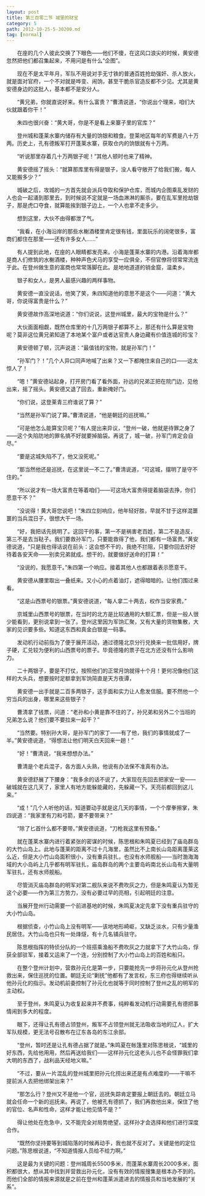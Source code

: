 ```yaml
---
layout: post
title: 第三百零二节 城里的财宝
category: 5
path: 2012-10-25-5-30200.md
tag: [normal]
---
```


　　在座的几个人彼此交换了下眼色——他们不傻，在这风口浪尖的时候，黄安德忽然把他们都召集起来，不用问是有什么“企图”。

　　现在不是太平年月，军队不用说对手无寸铁的普通百姓抢劫强奸、杀人放火，就是面对官府，一个不对就是哗变、闹饷，甚至干脆杀官造反都不少见。尤其是黄安德身边的这批人，基本都不是安分人。

　　“黄兄弟，你就直说好来。有什么富贵？”曹清说道，“你说出个理来，咱们大伙就跟着你干！”

　　朱四也很兴奋：“黄大哥，你是不是看上来寨子里的官库？”

　　登州城和蓬莱水寨内储存有大量的饷银和粮食。登莱地区每年的军费是八十万两。历史上，孔有德叛军打开蓬莱水寨，获取仓内的饷银就有十万两。

　　“听说那里存着几十万两银子呢！”其他人顿时也来了精神。

　　黄安德摇了摇头：“就算那库里有得是银子，没人看守敞开了给我们搬，每人又能搬多少？”

　　城破之后，攻城的一方首先就会派兵夺取和保护仓库，而城内企图乘乱发财的人也会一起涌到那里去，到时候说不定就是一场血淋淋的厮杀，要在乱军里抢劫银子，那是虎口夺食，就算能挨到银子边上，一个人也拿不走多少。

　　想到这里，大伙不由得都泄了气。

　　“我看，在小海沿岸的那些水榭酒楼里肯定很有钱，里面玩乐的阔佬很多，富商们都住在那里——还有许多女人……”

　　有人提到此地，在座的人眼睛都发亮来。小海是蓬莱水寨的内港。沿着海岸都是商人们修筑的水榭酒楼，种种声色犬马的享受一应俱全，不但官僚将领常常流连于此。在登州做生意的富商也常常落脚在此。是地地道道的销金窟，温柔乡。

　　银子和女人，是男人最感兴趣的两样事物。

　　黄安德一直没说话，他笑了笑，朱四知道他的意思不是这个——问道：“黄大哥，你说得富贵是什么？”

　　黄安德故作高深地说道：“你们说说，这登州城里，最大的宝物是什么？”

　　大伙面面相觑，既然仓库里的十几万两银子都算不上，那还有什么算是宝物呢？莫非这位黄兄弟知道了本地某个富户或者达官贵人身边藏有价值连城的珍宝？

　　黄安德顿了顿，沉声说道：“最值钱的宝物，就是孙军门！”

　　“孙军门？！”几个人异口同声地喊了出来？又一下都掩住来自己的口——这太惊人了！

　　“嗯！”黄安德站起身，打开房门看了看外面，孙远的兄弟正把在院门边，见他出来，摇了摇头。黄安德又退了回去，重新掩好门。

　　“你们说，这登莱青三府谁说了算？”

　　“当然是孙军门说了算。”曹清说道，“他是朝廷的巡抚嘛。”

　　“可是他怎么能算宝贝呢？”有人提出来异议，“登州一破，他就是待罪之身了——这个失陷防地的罪名搞不好就要掉脑袋。再说了，城一破，孙军门肯定会自尽。”

　　“要是这城失陷不了，他又没死呢。”

　　“那当然他还是巡抚，在这里说一不二了。”曹清说道，“可这城，摆明了是守不住的。”

　　“所以说才有一场大富贵在等着咱们——可这场大富贵得提着脑袋去挣，你们愿意干不？”

　　“没说得！黄大哥您说吧！”朱四立刻响应，他年轻好胜，早就不甘于这样混噩噩的当兵混日子，很想大干一场。

　　“好，我把话先挑明了。这回干的事，第一不是祸害老百姓，第二不是造反，第三不是去当鞑子。我们要救孙军门，只要能救得了他，我们都有一场富贵。”黄安德说道，“只是我也得话说在前头：这会想不干的，我绝不拦阻，只要你回去好好待着各安天命——别卖兄弟就成。想干的，就要做好送命的打算！”

　　“没说的，我愿意干。”朱四第一个响应。接着其他人也都跟着表示愿意干。

　　黄安德从腰里取出一叠纸来。又小心的点着油灯，遮得暗暗的。让他们围过来看。

　　“这是山西票号的银票。”黄安德说道，“每人拿二十两去，权作当安家费。”

　　京城里山西票号的银票，在当时的北方是比较通用的大额汇票，但是一般人很少能看到，更别说拿到一张了。登州这里因为军饷汇聚，又有大量的货物集散，大家的见识要多些。知道这东西和真金白银是一码事。

　　发动机行动前指为了便于展开活动，通过德隆北京分行兑换来一批信用好，牌子硬，汇兑较为便利的山西票号的票子。毕竟德隆的票子在北方还没有什么影响力。

　　二十两银子，要是不打仗，按照他们的正常月饷就得十个月！更何况像他们这样的大头兵，想要按时足额拿到军饷简直是天方夜谭，

　　黄安德一出手就是二百多两银子，这手面和实力让人愈发信服。要不然他一个穷当兵的出身，哪里来这些银子？

　　曹清拿了钱票，问道：“老孙和小黄是靠不住的了，孙兄弟和另外二个当班的兄弟怎么说？他们要不要拉来一起干？”

　　“当然要。特别孙大哥，是孙军门的家丁——有了他，我们的事情就成了一半。”黄安德说道，“得想法让他们明天白天回来一趟！”

　　“好！”曹清说，“我来想想办法。”

　　曹清是个老兵混子，各方面人头熟，他说有办法保不准真有办法。

　　黄安德舒展了下腰身：“我多余的话不说了，大家现在先回去把家安一安——破城就在这几天了，家里人有地方能躲能藏的，先躲藏一下。天亮前都回到这儿来。”

　　“成！”几个人听他的话，知道要动手就是这几天的事情，一个个摩拳擦掌，朱四说道：“我家里有刀和弓箭，要不要带来？”

　　“除了匕首什么都不要带。”黄安德说道，“刀枪我这里有预备。”

　　就在蓬莱水寨内进行着紧张的密谋的时候，陈思根和朱鸣夏已经到了庙岛群岛的大竹山岛上。此地与蓬莱的距离不过十几海里，虽然比不上南长山岛距离蓬莱这么近，但是大小竹山岛面积很小，没有重兵驻扎，也没有水师舰船——当时渤海海域的大小岛屿上几乎都有明军驻扎，庙岛群岛的两个主要岛屿南北长山岛有大量明军驻扎，还有水师舰船。

　　尽管消灭庙岛群岛的明军对第二舰队来说不费吹灰之力，但是朱鸣夏认为暂无这个必要——作为第三方势力，没有必要过早的亮相，引起明廷的注意。

　　当展开登州行动需要一个前进基地的时候，朱鸣夏决定先拿下没有重兵驻守的大小竹山岛。

　　根据侦查，小竹山岛上没有明军——该地地形崎岖，又缺乏淡水，只有少量渔民居住。大竹山岛也只有一处烽燧，有十几名铺兵驻守。

　　陈思根指挥的特侦分队的一个班搭乘渔船不费吹灰之力就拿下了大竹山岛，俘获全部驻军，接着又运来了一个连，分别控制了大小竹山岛上的百姓和船只。

　　在整个登州计划中，营救孙元化是第一步，只要能抢先一步将孙元化从登州抢救出来，保住巡抚的位置。朝廷无论“剿抚”他都有了发言权，东三府也得继续听从他孙元化的指示。发动机前委控制了孙元化也就等于同时控制了登州之乱的明军的主动权。

　　至于登州，朱鸣夏认为收复起来并不费事，纯粹看发动机行动需要孔有德把事情闹到多大的程度。

　　眼下，还得让孔有德占领登州，叛军不占领登州就无法吸收当地的辽人，扩大军队规模，更无法号召散布在辽东各岛的东江余部。

　　“登州，暂时还是让孔有德占据了就是。”朱鸣夏在帐篷里对陈思根说，“城里的好东西，先给他用用，然后再送给我们——这样孙元化这老头儿也不会怪罪我们拿大明的东西了，战利品天经地义嘛。”

　　“不过，要从一片混乱的登州城里把孙元化捞出来还是有点难度的——干嘛不提前派人去把他绑架出来？”

　　“那怎么行？登州又不是他一个官，巡抚失踪肯定要报上朝廷去的。朝廷立马就会任命一个新的巡抚来。再说了，他被孔有德抓了，我们再救他出来，保住了他的官位、名声和性命，这样才能让他见情不是？”

　　得让他处在危急中，又不能完全对局势绝望，这样孙才会选择和他们进行深度合作。

　　“既然你坚持要等到城陷落的时候再动手，我也就不反对了。关键是他的定位问题。”陈思根说道，“不知道情报人员给不给力啊。”

　　这是最为关键的问题：登州城周长5500多米，而蓬莱水寨周长2000多米，面积都很大，想从其中找到并营救出孙元化，没有有效的情报搜集是根本办不到的。而他们全部的情报来源就是之前在登州和蓬莱派遣进去的情报员和当地发展的“关系”。

